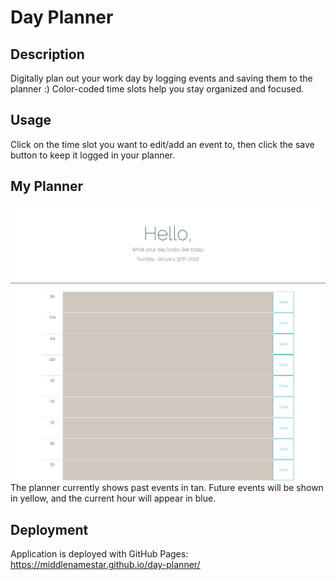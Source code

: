 # Day Planner

## Description
Digitally plan out your work day by logging events and saving them to the planner :) Color-coded time slots help you stay organized and focused.

## Usage
Click on the time slot you want to edit/add an event to, then click the save button to keep it logged in your planner.

## My Planner
![Planner features white background with tan-colored time slots. Header includes greeting and date, body includes time in hours in the left column, text input in the middle column, and save buttons in the right column."](/assets/images/DayPlanner.png)
The planner currently shows past events in tan. Future events will be shown in yellow, and the current hour will appear in blue.

## Deployment
Application is deployed with GitHub Pages: https://middlenamestar.github.io/day-planner/
